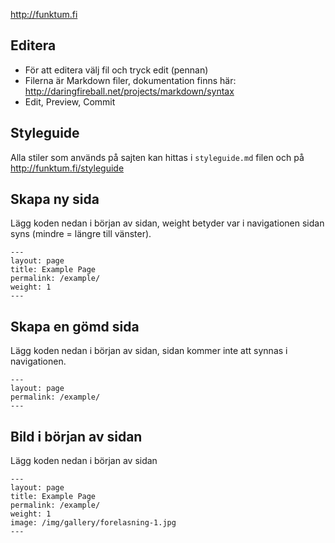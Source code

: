 http://funktum.fi

## Editera
- För att editera välj fil och tryck edit (pennan)
- Filerna är Markdown filer, dokumentation finns här: http://daringfireball.net/projects/markdown/syntax
- Edit, Preview, Commit

## Styleguide

Alla stiler som används på sajten kan hittas i `styleguide.md` filen och på http://funktum.fi/styleguide

## Skapa ny sida

Lägg koden nedan i början av sidan, weight betyder var i navigationen sidan syns (mindre = längre till vänster).

    ---
    layout: page
    title: Example Page
    permalink: /example/
    weight: 1
    ---

## Skapa en gömd sida

Lägg koden nedan i början av sidan, sidan kommer inte att synnas i navigationen.

    ---
    layout: page
    permalink: /example/
    ---

## Bild i början av sidan

Lägg koden nedan i början av sidan

    ---
    layout: page
    title: Example Page
    permalink: /example/
    weight: 1
    image: /img/gallery/forelasning-1.jpg
    ---